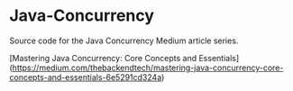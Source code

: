 # Java-Concurrency
Source code for the Java Concurrency Medium article series.

[Mastering Java Concurrency: Core Concepts and Essentials] (https://medium.com/thebackendtech/mastering-java-concurrency-core-concepts-and-essentials-6e5291cd324a)

